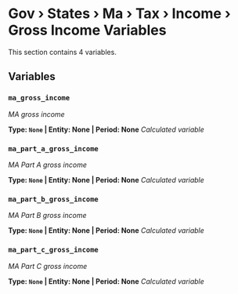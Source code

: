 # Gov › States › Ma › Tax › Income › Gross Income Variables

This section contains 4 variables.

## Variables

### `ma_gross_income`
*MA gross income*

**Type: `None` | Entity: None | Period: None**
*Calculated variable*

### `ma_part_a_gross_income`
*MA Part A gross income*

**Type: `None` | Entity: None | Period: None**
*Calculated variable*

### `ma_part_b_gross_income`
*MA Part B gross income*

**Type: `None` | Entity: None | Period: None**
*Calculated variable*

### `ma_part_c_gross_income`
*MA Part C gross income*

**Type: `None` | Entity: None | Period: None**
*Calculated variable*
